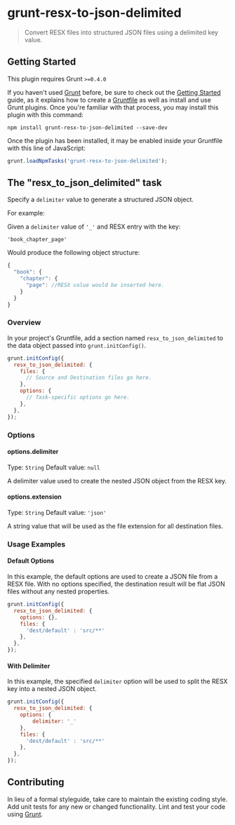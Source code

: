 # grunt-resx-to-json-delimited

> Convert RESX files into structured JSON files using a delimited key value.

## Getting Started
This plugin requires Grunt `>=0.4.0`

If you haven't used [Grunt](http://gruntjs.com/) before, be sure to check out 
the [Getting Started](http://gruntjs.com/getting-started) guide, as it explains 
how to create a [Gruntfile](http://gruntjs.com/sample-gruntfile) as well as 
install and use Grunt plugins. Once you're familiar with that process, you may 
install this plugin with this command:

```shell
npm install grunt-resx-to-json-delimited --save-dev
```

Once the plugin has been installed, it may be enabled inside your Gruntfile 
with this line of JavaScript:

```js
grunt.loadNpmTasks('grunt-resx-to-json-delimited');
```

## The "resx_to_json_delimited" task

Specify a `delimiter` value to generate a structured JSON object.

For example:

Given a `delimiter` value of `'_'` and RESX entry with the key:

```shell
'book_chapter_page'
```
Would produce the following object structure:

```javascript
{
  "book": {
	"chapter": {
	  "page": //RESX value would be inserted here.
	}
  }
}
```

### Overview
In your project's Gruntfile, add a section named `resx_to_json_delimited` to the 
data object passed into `grunt.initConfig()`.

```js
grunt.initConfig({
  resx_to_json_delimited: {
	files: {
	  // Source and Destination files go here.
	},
    options: {
      // Task-specific options go here.
    },
  },
});
```

### Options

#### options.delimiter
Type: `String`
Default value: `null`

A delimiter value used to create the nested JSON object from the RESX key.

#### options.extension
Type: `String`
Default value: `'json'`

A string value that will be used as the file extension for all destination files.

### Usage Examples

#### Default Options
In this example, the default options are used to create a JSON file
from a RESX file. With no options specified, the destination result will 
be flat JSON files without any nested properties.

```js
grunt.initConfig({
  resx_to_json_delimited: {
    options: {},
    files: {
      'dest/default' : 'src/**'		
    },
  },
});
```
#### With Delimiter
In this example, the specified `delimiter` option will be used to split 
the RESX key into a nested JSON object. 

```js
grunt.initConfig({
  resx_to_json_delimited: {
    options: {
		delimiter: '_'
	},
    files: {
      'dest/default' : 'src/**'		
    },
  },
});
```

## Contributing
In lieu of a formal styleguide, take care to maintain the existing coding style. 
Add unit tests for any new or changed functionality. Lint and test your code 
using [Grunt](http://gruntjs.com/).

